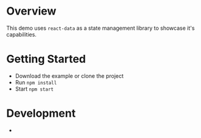 # Overview
This demo uses `react-data` as a state management library to showcase it's capabilities.


# Getting Started
- Download the example or clone the project
- Run `npm install`
- Start `npm start`


# Development
- 